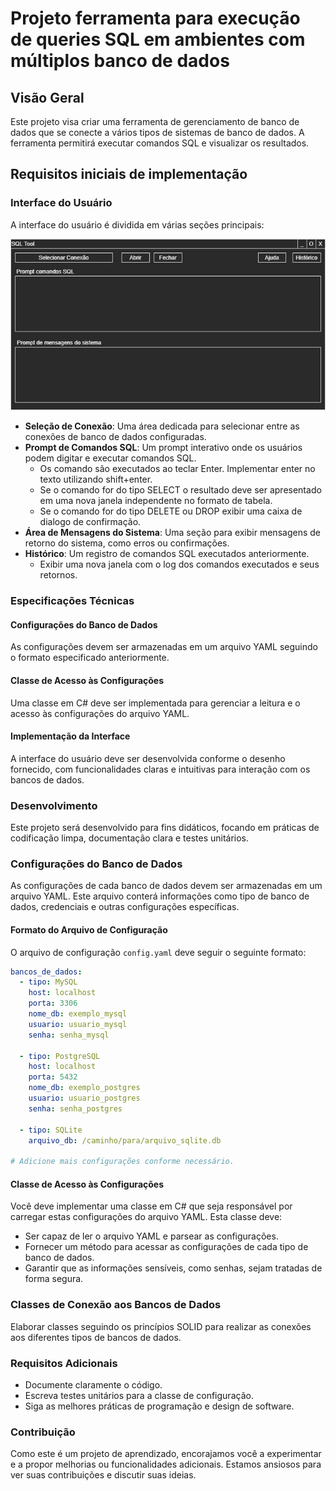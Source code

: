 # Projeto ferramenta para execução de queries SQL em ambientes com múltiplos banco de dados

## Visão Geral
Este projeto visa criar uma ferramenta de gerenciamento de banco de dados que se conecte a vários tipos de sistemas de banco de dados. A ferramenta permitirá executar comandos SQL e visualizar os resultados.

## Requisitos iniciais de implementação

### Interface do Usuário
A interface do usuário é dividida em várias seções principais:

![sketch-ui](https://github.com/JunioCesarFerreira/dotnet-sql-tool/blob/main/doc/desenho-inicial-ui.png)

- **Seleção de Conexão**: Uma área dedicada para selecionar entre as conexões de banco de dados configuradas.
- **Prompt de Comandos SQL**: Um prompt interativo onde os usuários podem digitar e executar comandos SQL.
	- Os comando são executados ao teclar Enter. Implementar enter no texto utilizando shift+enter.
	- Se o comando for do tipo SELECT o resultado deve ser apresentado em uma nova janela independente no formato de tabela.
	- Se o comando for do tipo DELETE ou DROP exibir uma caixa de dialogo de confirmação.
- **Área de Mensagens do Sistema**: Uma seção para exibir mensagens de retorno do sistema, como erros ou confirmações.
- **Histórico**: Um registro de comandos SQL executados anteriormente.
	- Exibir uma nova janela com o log dos comandos executados e seus retornos.

### Especificações Técnicas
#### Configurações do Banco de Dados
As configurações devem ser armazenadas em um arquivo YAML seguindo o formato especificado anteriormente.

#### Classe de Acesso às Configurações
Uma classe em C# deve ser implementada para gerenciar a leitura e o acesso às configurações do arquivo YAML.

#### Implementação da Interface
A interface do usuário deve ser desenvolvida conforme o desenho fornecido, com funcionalidades claras e intuitivas para interação com os bancos de dados.

### Desenvolvimento
Este projeto será desenvolvido para fins didáticos, focando em práticas de codificação limpa, documentação clara e testes unitários.

### Configurações do Banco de Dados
As configurações de cada banco de dados devem ser armazenadas em um arquivo YAML. Este arquivo conterá informações como tipo de banco de dados, credenciais e outras configurações específicas.

#### Formato do Arquivo de Configuração
O arquivo de configuração `config.yaml` deve seguir o seguinte formato:

```yaml
bancos_de_dados:
  - tipo: MySQL
    host: localhost
    porta: 3306
    nome_db: exemplo_mysql
    usuario: usuario_mysql
    senha: senha_mysql

  - tipo: PostgreSQL
    host: localhost
    porta: 5432
    nome_db: exemplo_postgres
    usuario: usuario_postgres
    senha: senha_postgres

  - tipo: SQLite
    arquivo_db: /caminho/para/arquivo_sqlite.db

# Adicione mais configurações conforme necessário.
```

#### Classe de Acesso às Configurações
Você deve implementar uma classe em C# que seja responsável por carregar estas configurações do arquivo YAML. Esta classe deve:

- Ser capaz de ler o arquivo YAML e parsear as configurações.
- Fornecer um método para acessar as configurações de cada tipo de banco de dados.
- Garantir que as informações sensíveis, como senhas, sejam tratadas de forma segura.

### Classes de Conexão aos Bancos de Dados
Elaborar classes seguindo os princípios SOLID para realizar as conexões aos diferentes tipos de bancos de dados.

### Requisitos Adicionais
- Documente claramente o código.
- Escreva testes unitários para a classe de configuração.
- Siga as melhores práticas de programação e design de software.

### Contribuição
Como este é um projeto de aprendizado, encorajamos você a experimentar e a propor melhorias ou funcionalidades adicionais. Estamos ansiosos para ver suas contribuições e discutir suas ideias.
